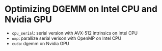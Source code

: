# Optimizing DGEMM on Intel CPU and Nvidia GPU
* `cpu_serial`: serial version with AVX-512 intrinsics on Intel CPU
* `omp`: parallize serial verison with OpenMP on Intel CPU
* `cuda`: dgemm on Nvidia GPU